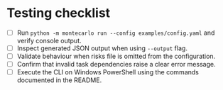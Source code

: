 # Testing checklist

- [ ] Run `python -m montecarlo run --config examples/config.yaml` and verify console output.
- [ ] Inspect generated JSON output when using `--output` flag.
- [ ] Validate behaviour when risks file is omitted from the configuration.
- [ ] Confirm that invalid task dependencies raise a clear error message.
- [ ] Execute the CLI on Windows PowerShell using the commands documented in the README.
